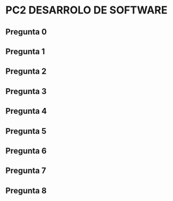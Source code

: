 # PC2 DESARROLO DE SOFTWARE

## Pregunta 0


## Pregunta 1

## Pregunta 2

## Pregunta 3

## Pregunta 4

## Pregunta 5

## Pregunta 6

## Pregunta 7

## Pregunta 8